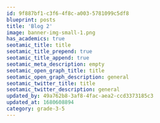 ```yaml
---
id: 9f887bf1-c3f6-4f8c-a003-5781099c5df8
blueprint: posts
title: 'Blog 2'
image: banner-img-small-1.png
has_academics: true
seotamic_title: title
seotamic_title_prepend: true
seotamic_title_append: true
seotamic_meta_description: empty
seotamic_open_graph_title: title
seotamic_open_graph_description: general
seotamic_twitter_title: title
seotamic_twitter_description: general
updated_by: 49a762b8-3af8-4fac-aea2-ccd3373185c3
updated_at: 1680608894
category: grade-3-5
---
```

